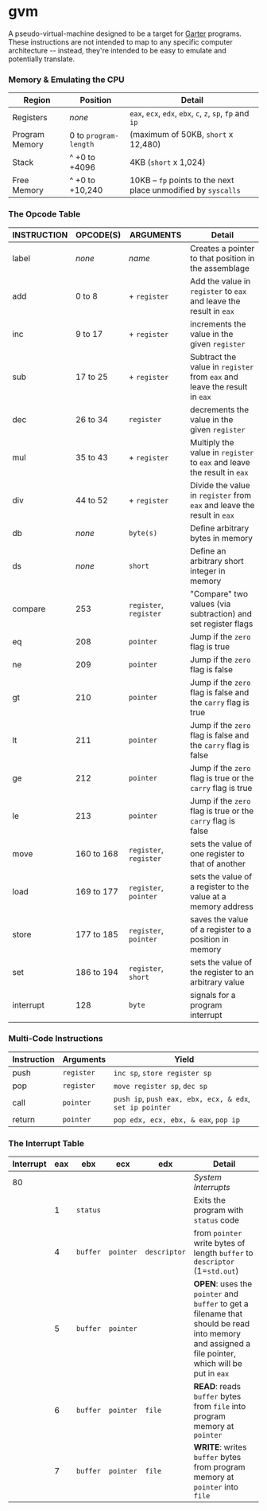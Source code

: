 # gvm
A pseudo-virtual-machine designed to be a target for [Garter](https://github.com/johnalexco/garter) programs. These instructions are not intended to map to any specific computer architecture -- instead, they're intended to be easy to emulate and potentially translate.

### Memory & Emulating the CPU
| Region | Position | Detail |
|---|---|---|
| Registers | *none* | `eax`, `ecx`, `edx`, `ebx`, `c`, `z`, `sp`, `fp` and `ip` |
| Program Memory  | 0 to `program-length` | (maximum of 50KB, `short` x 12,480) |
| Stack | ^ +0 to +4096 | 4KB (`short` x 1,024) |
| Free Memory | ^ +0 to +10,240 | 10KB &ndash; `fp` points to the next place unmodified by `syscalls` |

### The Opcode Table

| INSTRUCTION | OPCODE(S) | ARGUMENTS | Detail |
|---|---|---|---| 
| label | *none* | *name* | Creates a pointer to that position in the assemblage |
| add | 0 to 8 | + `register` | Add the value in `register` to `eax` and leave the result in `eax` |
| inc | 9 to 17 | + `register` | increments the value in the given `register` |
| sub | 17 to 25 | + `register` | Subtract the value in `register` from `eax` and leave the result in `eax` |
| dec | 26 to 34 | `register` | decrements the value in the given `register` |
| mul | 35 to 43 | + `register` | Multiply the value in `register` to `eax` and leave the result in `eax` |
| div | 44 to 52 | + `register` | Divide the value in `register` from `eax` and leave the result in `eax` |
| db | *none* | `byte(s)` | Define arbitrary bytes in memory | 
| ds | *none* | `short` | Define an arbitrary short integer in memory | 
| compare | 253 | `register`, `register` | "Compare" two values (via subtraction) and set register flags |
| eq | 208 | `pointer` | Jump if the `zero` flag is true | 
| ne | 209 | `pointer` | Jump if the `zero` flag is false | 
| gt | 210 | `pointer` | Jump if the `zero` flag is false and the `carry` flag is true |
| lt | 211 | `pointer` | Jump if the `zero` flag is false and the `carry` flag is false |
| ge | 212 | `pointer` | Jump if the `zero` flag is true or the `carry` flag is true |
| le | 213 | `pointer` | Jump if the `zero` flag is true or the `carry` flag is false |
| move | 160 to 168 | `register`, `register` | sets the value of one register to that of another |
| load | 169 to 177 | `register`, `pointer` | sets the value of a register to the value at a memory address |
| store | 177 to 185 | `register`, `pointer` | saves the value of a register to a position in memory |
| set | 186 to 194 | `register`, `short` | sets the value of the register to an arbitrary value |
| interrupt | 128 | `byte` | signals for a program interrupt |

### Multi-Code Instructions
| Instruction | Arguments | Yield |
|---|---|---|
| push | `register` | `inc sp`, `store register sp` |
| pop | `register` | `move register sp`, `dec sp` |
| call | `pointer` | `push ip`, `push eax, ebx, ecx, & edx`, `set ip pointer` |
| return | `pointer` | `pop edx, ecx, ebx, & eax`, `pop ip` |

### The Interrupt Table
| Interrupt | eax | ebx | ecx | edx | Detail |
|---|---|---|---|---|---|
| 80 | | | | | *System Interrupts* |
| | 1 | `status` | | | Exits the program with `status` code |
| | 4 | `buffer` | `pointer` | `descriptor` | from `pointer` write bytes of length `buffer` to `descriptor` (1=`std.out`) |
| | 5 | `buffer` | `pointer` | | **OPEN**: uses the `pointer` and `buffer` to get a filename that should be read into memory and assigned a file pointer, which will be put in `eax` |
| | 6 | `buffer` | `pointer` | `file` | **READ**: reads `buffer` bytes from `file` into program memory at `pointer` |
| | 7 | `buffer` | `pointer` | `file` | **WRITE**: writes `buffer` bytes from program memory at `pointer` into `file` |




